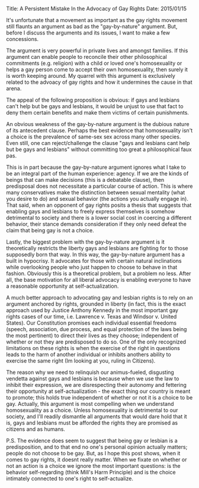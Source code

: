 Title: A Persistent Mistake In the Advocacy of Gay Rights
Date: 2015/01/15

It's unfortunate that a movement as important as the gay rights movement still flaunts an argument as bad as the "gay-by-nature" argument. But, before I discuss the arguments and its issues, I want to make a few concessions.

The argument is very powerful in private lives and amongst families. If this argument can enable people to reconcile their other philosophical commitments (e.g. religion) with a child or loved one's homosexuality or helps a gay person come to accept their own homosexuality, then surely it is worth keeping around. My quarrel with this argument is exclusively related to the advoacy of gay rights and how it undermines the cause in that arena.

The appeal of the following proposition is obvious: if gays and lesbians can't help but be gays and lesbians, it would be unjust to use that fact to deny them certain benefits and make them victims of certain punishments.

An obvious weakness of the gay-by-nature argument is the dubious nature of its antecedent clause. Perhaps the best evidence that homosexuality isn't a choice is the prevalence of same-sex sex across many other species. Even still, one can reject/challenge the clause "gays and lesbians cant help but be gays and lesbians" without committing too great a philosophical faux pas.

This is in part because the gay-by-nature argument ignores what I take to be an integral part of the human experience: agency. If we are the kinds of beings that can make decisions (this is a debatable clause), then predisposal does not necessitate a particular course of action. This is where many conservatives make the distinction between sexual mentality (what you desire to do) and sexual behavior (the actions you actually engage in). That said, when an opponent of gay rights posits a thesis that suggests that enabling gays and lesbians to freely express themselves is somehow detrimental to society and there is a lower social cost in coercing a different behavior, their stance demands consideration if they only need defeat the claim that being gay is not a choice.

Lastly, the biggest problem with the gay-by-nature argument is it theoretically restricts the liberty gays and lesbians are fighting for to those supposedly born that way. In this way, the gay-by-nature argument has a built in hypocrisy. It advocates for those with certain natural inclinations while overlooking people who just happen to choose to behave in that fashion. Obviously this is a theoretical problem, but a problem no less. After all, the base motivation for all liberal advocacy is enabling everyone to have a reasonable opportunity at self-actualization.

A much better approach to advocating gay and lesbian rights is to rely on an argument anchored by rights, grounded in liberty (in fact, this is the exact approach used by Justice Anthony Kennedy in the most important gay rights cases of our time, i.e. Lawrence v. Texas and Windsor v. United States). Our Constitution promises each individual essential freedoms (speech, association, due process, and equal protection of the laws being the most pertinent) to direct their lives as they choose; independent of whether or not they are predisposed to do so. One of the only recognized limitations on these rights is when the exercise of the right in questions leads to the harm of another individual or inhibits anothers ability to exercise the same right (Im looking at you, ruling in Citizens).

The reason why we need to relinquish our animus-fueled, disgusting vendetta against gays and lesbians is because when we use the law to inhibit their expression, we are disrespecting their autonomy and fettering their opportunity at self-actualization - the exact thing our country is meant to promote; this holds true independent of whether or not it is a choice to be gay. Actually, this argument is most compelling when we understand homosexuality as a choice. Unless homosexuality is detrimental to our society, and I'll readily dismantle all arguments that would dare hold that it is, gays and lesbians must be afforded the rights they are promised as citizens and as humans.

P.S. The evidence does seem to suggest that being gay or lesbian is a predisposition, and to that end no one's personal opinion actually matters; people do not choose to be gay. But, as I hope this post shows, when it comes to gay rights, it doesnt really matter. When we fixate on whether or not an action is a choice we ignore the most important questions: is the behavior self-regarding (think Mill's Harm Principle) and is the choice intimately connected to one's right to self-actualize.
